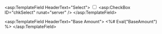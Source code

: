 <script type="text/javascript">
    // Utility: safely parse numeric string
    function parseNumberSafe(s) {
        if (!s) return 0;
        s = s.toString().replace(/,/g, '').replace(/[^\d.\-]/g, '');
        var v = parseFloat(s);
        return isNaN(v) ? 0 : v;
    }

    // Recalculate total of checked rows
    function recalcSelectedTotal() {
        var grid = document.getElementById('<%= WorkOder_wise_records.ClientID %>');
        if (!grid) return;

        var sum = 0;
        var checks = grid.querySelectorAll('input[id$="chkSelect"][type="checkbox"]');

        for (var i = 0; i < checks.length; i++) {
            var chk = checks[i];
            if (chk.checked) {
                var tr = chk.closest('tr');
                if (!tr) continue;

                // Adjust class name according to your Base Amount cell span
                var rmSpan = tr.querySelector('.rmwwr');
                if (rmSpan) {
                    var raw = rmSpan.textContent || rmSpan.innerText || '';
                    sum += parseNumberSafe(raw);
                }
            }
        }

        // Update Total Base Amount
        var totalInput = document.getElementById('MainContent_bocw_summary_Total_Base_Amount_0');
        if (totalInput) totalInput.value = sum.toFixed(2);

        // Update Subjective base amount
        var subj = document.getElementById('MainContent_bocw_summary_Subjective_base_amount_0');
        if (subj) subj.value = sum.toFixed(2);

        // Update Cess amounts (1%)
        var cess = (sum * 1) / 100;
        var cessInput = document.getElementById('MainContent_bocw_summary_Cess_Amount_0');
        if (cessInput) cessInput.value = cess.toFixed(2);
        var subjCess = document.getElementById('MainContent_bocw_summary_Subjective_cess_amount_0');
        if (subjCess) subjCess.value = cess.toFixed(2);

        // Update Subjective Balance
        var subjBalance = document.getElementById('MainContent_bocw_summary_Subjective_balance_0');
        var prevOutstanding = document.getElementById('MainContent_bocw_summary_Subjective_Previous_outstanding_0');
        if (subjBalance && prevOutstanding) {
            subjBalance.value = (sum - parseNumberSafe(prevOutstanding.value)).toFixed(2);
        }
    }

    // Handle header checkbox (Select All)
    function checkAll(headerChk) {
        var grid = document.getElementById('<%= WorkOder_wise_records.ClientID %>');
        if (!grid) return;
        var checks = grid.querySelectorAll('input[id$="chkSelect"][type="checkbox"]');
        for (var i = 0; i < checks.length; i++) {
            checks[i].checked = headerChk.checked;
        }
        recalcSelectedTotal();
    }

    // Attach change event to each row checkbox
    function wireRowCheckboxEvents() {
        var grid = document.getElementById('<%= WorkOder_wise_records.ClientID %>');
        if (!grid) return;
        var checks = grid.querySelectorAll('input[id$="chkSelect"][type="checkbox"]');
        for (var i = 0; i < checks.length; i++) {
            checks[i].addEventListener('change', recalcSelectedTotal);
        }
    }

    // Initialize on page load
    if (document.readyState === 'loading') {
        document.addEventListener('DOMContentLoaded', wireRowCheckboxEvents);
    } else {
        wireRowCheckboxEvents();
    }

    // Re-attach events after partial postback (UpdatePanel)
    if (typeof (Sys) !== 'undefined' && Sys.WebForms && Sys.WebForms.PageRequestManager) {
        Sys.WebForms.PageRequestManager.getInstance().add_endRequest(function () {
            wireRowCheckboxEvents();
        });
    }
</script>

<asp:TemplateField HeaderText="Select">
    <HeaderTemplate>
        <input type="checkbox" onclick="checkAll(this)" />
    </HeaderTemplate>
    <ItemTemplate>
        <asp:CheckBox ID="chkSelect" runat="server" />
    </ItemTemplate>
</asp:TemplateField>


<asp:TemplateField HeaderText="Base Amount">
    <ItemTemplate>
        <span class="rmwwr"><%# Eval("BaseAmount") %></span>
    </ItemTemplate>
</asp:TemplateField>

